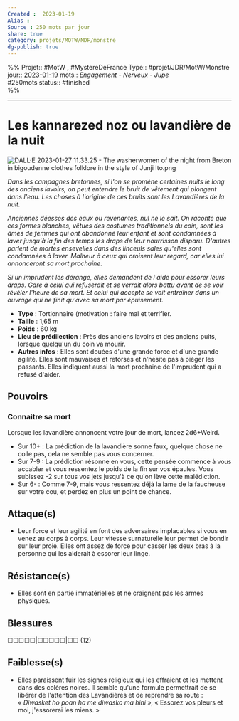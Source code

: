 ```yaml
---
Created :  2023-01-19
Alias :
Source : 250 mots par jour
share: true
category: projets/MOTW/MDF/monstre
dg-publish: true
---
```

%%
Projet:: #MotW , #MystereDeFrance 
Type:: #projet/JDR/MotW/Monstre
jour::  [2023-01-19](2023-01-19.md) 
mots:: *Engagement - Nerveux - Jupe*   
#250mots
status:: #finished  
%%
***

# Les kannarezed noz ou lavandière de la nuit

![DALL·E 2023-01-27 11.33.25 - The washerwomen of the night from Breton in bigoudenne clothes folklore in the style of Junji Ito.png](../../../../notes/DALL%C2%B7E%202023-01-27%2011.33.25%20-%20The%20washerwomen%20of%20the%20night%20from%20Breton%20in%20bigoudenne%20clothes%20folklore%20in%20the%20style%20of%20Junji%20Ito.png)

*Dans les campagnes bretonnes, si l'on se promène certaines nuits le long des anciens lavoirs, on peut entendre le bruit de vêtement qui plongent dans l'eau. Les choses à l'origine de ces bruits sont les Lavandières de la nuit.*

*Anciennes déesses des eaux ou revenantes, nul ne le sait. On raconte que ces formes blanches, vêtues des costumes traditionnels du coin, sont les âmes de femmes qui ont abandonné leur enfant et sont condamnées à laver jusqu'à la fin des temps les draps de leur nourrisson disparu. D'autres parlent de mortes ensevelies dans des linceuls sales qu'elles sont condamnées à laver. Malheur à ceux qui croisent leur regard, car elles lui annonceront sa mort prochaine.* 

*Si un imprudent les dérange, elles demandent de l'aide pour essorer leurs draps. Gare à celui qui refuserait et se verrait alors battu avant de se voir révéler l'heure de sa mort. Et celui qui accepte se voit entraîner dans un ouvrage qui ne finit qu'avec sa mort par épuisement.*

-  **Type** : Tortionnaire (motivation : faire mal et terrifier.
-  **Taille** : 1,65 m
-  **Poids** : 60 kg
-  **Lieu de prédilection** : Près des anciens lavoirs et des anciens puits, lorsque quelqu'un du coin va mourir.
-  **Autres infos** : Elles sont douées d'une grande force et d'une grande agilité. Elles sont mauvaises et retorses et n'hésite pas à piéger les passants. Elles indiquent aussi la mort prochaine de l'imprudent qui a refusé d'aider.

## Pouvoirs

### Connaitre sa mort
Lorsque les lavandière annoncent votre jour de mort, lancez 2d6+Weird.
- Sur 10+ : La prédiction de la lavandière sonne faux, quelque chose ne colle pas, cela ne semble pas vous concerner.
- Sur 7-9 : La prédiction résonne en vous, cette pensée commence à vous accabler et vous ressentez le poids de la fin sur vos épaules. Vous subissez -2 sur tous vos jets jusqu'à ce qu'on lève cette malédiction.
- Sur 6- : Comme 7-9, mais vous ressentez déjà la lame de la faucheuse sur votre cou, et perdez en plus un point de chance.

## Attaque(s)

- Leur force et leur agilité en font des adversaires implacables si vous en venez au corps à corps. Leur vitesse surnaturelle leur permet de bondir sur leur proie. Elles ont assez de force pour casser les deux bras à la personne qui les aiderait à essorer leur linge.

## Résistance(s)

- Elles sont en partie immatérielles et ne craignent pas les armes physiques.

## Blessures

☐☐☐☐☐|☐☐☐☐☐|☐☐ (12)

## Faiblesse(s)

- Elles paraissent fuir les signes religieux qui les effraient et les mettent dans des colères noires. Il semble qu'une formule permettrait de se libérer de l'attention des Lavandières et de reprendre sa route : « _Diwasket ho poan ha me diwasko ma hini_ », « Essorez vos pleurs et moi, j'essorerai les miens. »